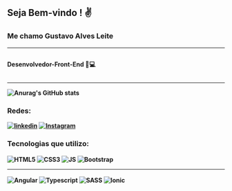 ## Seja Bem-vindo ! ✌️
<h3>Me chamo <b>Gustavo Alves Leite<b></h3>
<hr>
<p style="display: inline-flex; align-items: center; ">Desenvolvedor-Front-End 👨💻</p>
<hr>


![Anurag's GitHub stats](https://github-readme-stats.vercel.app/api?username=GustavoALDEV&show_icons=true&theme=radical)

### Redes:

[![linkedin](https://img.shields.io/badge/LinkedIn-0077B5?style=for-the-badge&logo=linkedin&logoColor=white)](https://www.linkedin.com/in/gustavoaldev/)
[![Instagram](https://img.shields.io/badge/Instagram-E4405F?style=for-the-badge&logo=instagram&logoColor=white)](https://www.instagram.com/alvesl.gus/)




### Tecnologias que utilizo:

<div >
    <img  align="center" src="https://img.shields.io/badge/HTML5-E34F26?style=for-the-badge&logo=html5&logoColor=white" alt="HTML5">
    <img  align="center" src="https://img.shields.io/badge/CSS3-1572B6?style=for-the-badge&logo=css3&logoColor=white" alt="CSS3">
    <img  align="center" src="https://img.shields.io/badge/JavaScript-323330?style=for-the-badge&logo=javascript&logoColor=F7DF1E" alt="JS">
    <img  align="center" src="https://img.shields.io/badge/Bootstrap-563D7C?style=for-the-badge&logo=bootstrap&logoColor=white" alt="Bootstrap">
</div>
<hr>
<div style="display: inline-block;">
    <img  align="center" src="https://img.shields.io/badge/Angular-DD0031?style=for-the-badge&logo=angular&logoColor=white" alt="Angular">
    <img  align="center" src="https://img.shields.io/badge/TypeScript-007ACC?style=for-the-badge&logo=typescript&logoColor=white" alt="Typescript">
    <img  align="center" src="https://img.shields.io/badge/Sass-CC6699?style=for-the-badge&logo=sass&logoColor=white" alt="SASS">
    <img  align="center" src="https://img.shields.io/badge/Ionic-3880FF?style=for-the-badge&logo=ionic&logoColor=white" alt="Ionic">
</div>
